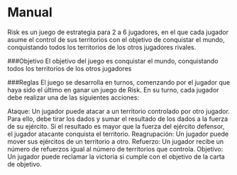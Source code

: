 # Manual

Risk es un juego de estrategia para 2 a 6 jugadores, en el que cada jugador asume el control de sus territorios con el objetivo de  conquistar el mundo, conquistando todos los territorios de los otros jugadores rivales.

###Objetivo 
El objetivo del juego es conquistar el mundo, conquistando todos los territorios de los otros jugadores

###Reglas
El juego se desarrolla en turnos, comenzando por el jugador que haya sido el último en ganar un juego de Risk. En su turno, cada jugador debe realizar una de las siguientes acciones:

Ataque: Un jugador puede atacar a un territorio controlado por otro jugador. Para ello, debe tirar los dados y sumar el resultado de los dados a la fuerza de su ejército. Si el resultado es mayor que la fuerza del ejército defensor, el jugador atacante conquista el territorio.
Reagrupación: Un jugador puede mover sus ejércitos de un territorio a otro.
Refuerzo: Un jugador recibe un número de refuerzos igual al número de territorios que controla.
Objetivo: Un jugador puede reclamar la victoria si cumple con el objetivo de la carta de objetivo.
